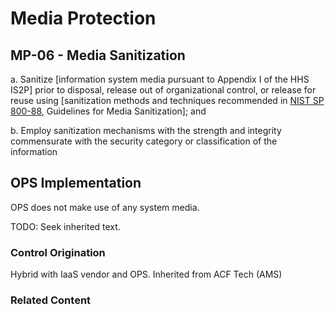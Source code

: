 # Media Protection
## MP-06 - Media Sanitization

a. Sanitize [information system media pursuant to Appendix I of the HHS IS2P] prior to disposal, release out of organizational control, or release for reuse using [sanitization methods and techniques recommended in [NIST SP 800-88](https://www.nist.gov/privacy-framework/nist-sp-800-88), Guidelines for Media Sanitization]; and

b. Employ sanitization mechanisms with the strength and integrity commensurate with the security category or classification of the information

## OPS Implementation

OPS does not make use of any system media.

TODO: Seek inherited text.

### Control Origination

Hybrid with IaaS vendor and OPS. Inherited from ACF Tech (AMS)

### Related Content
